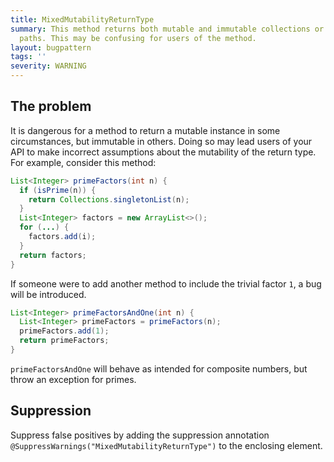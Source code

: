 ```yaml
---
title: MixedMutabilityReturnType
summary: This method returns both mutable and immutable collections or maps from different
  paths. This may be confusing for users of the method.
layout: bugpattern
tags: ''
severity: WARNING
---
```


<!--
*** AUTO-GENERATED, DO NOT MODIFY ***
To make changes, edit the @BugPattern annotation or the explanation in docs/bugpattern.
-->


## The problem
It is dangerous for a method to return a mutable instance in some circumstances,
but immutable in others. Doing so may lead users of your API to make incorrect
assumptions about the mutability of the return type. For example, consider this
method:

```java
List<Integer> primeFactors(int n) {
  if (isPrime(n)) {
    return Collections.singletonList(n);
  }
  List<Integer> factors = new ArrayList<>();
  for (...) {
    factors.add(i);
  }
  return factors;
}
```

If someone were to add another method to include the trivial factor `1`, a bug
will be introduced.

```java
List<Integer> primeFactorsAndOne(int n) {
  List<Integer> primeFactors = primeFactors(n);
  primeFactors.add(1);
  return primeFactors;
}
```

`primeFactorsAndOne` will behave as intended for composite numbers, but throw an
exception for primes.

## Suppression
Suppress false positives by adding the suppression annotation `@SuppressWarnings("MixedMutabilityReturnType")` to the enclosing element.
